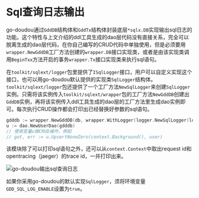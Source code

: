 # Sql查询日志输出

go-doudou通过`GddDB`结构体和`GddTx`结构体封装底层`*sqlx.DB`实现输出sql日志的功能。这个特性与上文介绍的ddl工具生成的dao层代码没有直接关系，完全可以脱离生成的dao层代码，在你自己编写的CRUD代码中单独使用，但是必须要用`wrapper.NewGddDB`工厂方法创建的`wrapper.DB`接口实现类，或者是由该实现类调用`BeginTxx`方法开启的事务`wrapper.Tx`接口实现类来执行sql语句。

在`toolkit/sqlext/logger`包里提供了`ISqlLogger`接口，用户可以自定义实现这个接口，也可以用go-doudou默认提供的实现类`SqlLogger`结构体。`toolkit/sqlext/logger`包还提供了一个工厂方法`NewSqlLogger`来创建`SqlLogger`实例。只需将该实例传入`toolkit/sqlext/wrapper`包的工厂方法`NewGddDB`创建出`GddDB`实例，再将该实例传入ddl工具生成的dao层的工厂方法里生成dao实例即可。每次执行CRUD操作都会打印出已经替换好参数的sql语句。

```go
gdddb := wrapper.NewGddDB(db, wrapper.WithLogger(logger.NewSqlLogger(log.Default())))
u := dao.NewUserDao(gdddb)
// 使用变量u做CRUD操作，例如
// got, err := u.UpsertNoneZero(context.Background(), user)
```

该模块除了可以打印sql语句之外，还可以从`context.Context`中取出request id和opentracing（jaeger）的trace id，一并打印出来。

![go-doudou输出sql查询日志](/images/logscreenshot.png)

如果你采用go-doudou的默认实现`SqlLogger`，须将环境变量`GDD_SQL_LOG_ENABLE`设置为`true`。
